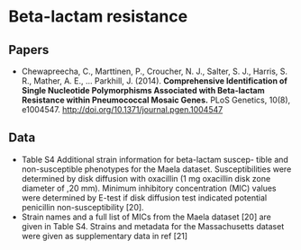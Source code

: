 # Beta-lactam resistance

## Papers

* Chewapreecha, C., Marttinen, P., Croucher, N. J., Salter, S. J., Harris, S. R., Mather, A. E., … Parkhill, J. (2014). **Comprehensive Identification of Single Nucleotide Polymorphisms Associated with Beta-lactam Resistance within Pneumococcal Mosaic Genes.** PLoS Genetics, 10(8), e1004547. http://doi.org/10.1371/journal.pgen.1004547

## Data

* Table S4 Additional strain information for beta-lactam suscep- tible and non-susceptible phenotypes for the Maela dataset. Susceptibilities were determined by disk diffusion with oxacillin (1 mg oxacillin disk zone diameter of ,20 mm). Minimum inhibitory concentration (MIC) values were determined by E-test if disk diffusion test indicated potential penicillin non-susceptibility [20].
* Strain names and a full list of MICs from the Maela dataset [20] are given in Table S4. Strains and metadata for the Massachusetts dataset were given as supplementary data in ref [21]
